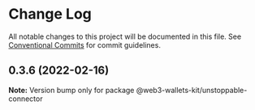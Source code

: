 # Change Log

All notable changes to this project will be documented in this file.
See [Conventional Commits](https://conventionalcommits.org) for commit guidelines.

## 0.3.6 (2022-02-16)

**Note:** Version bump only for package @web3-wallets-kit/unstoppable-connector
